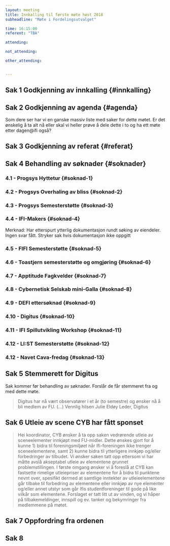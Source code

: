 ```yaml
---
layout: meeting
title: Innkalling til første møte høst 2018
subheadline: "Møte i Fordelingsutvalget"

time: 16:15:00
referent: "TBA"

attending:

not_attending:

other_attending:


---
```



## Sak 1 Godkjenning av innkalling {#innkalling}
## Sak 2 Godkjenning av agenda {#agenda}
Som dere ser har vi en ganske massiv liste med saker for dette møtet.
Er det ønskelig å ta alt nå eller skal vi heller prøve å dele dette i to og ha ett møte etter dagen@ifi også?


## Sak 3 Godkjenning av referat {#referat}
## Sak 4 Behandling av søknader {#soknader}
### 4.1 -  Progsys Hyttetur {#soknad-1}
### 4.2 -  Progsys Overhaling av bliss {#soknad-2}
### 4.3 -  Progsys Semesterstøtte {#soknad-3}
### 4.4 -  IFI-Makers {#soknad-4}
Merknad: Har etterspurt ytterlig dokumentasjon rundt søking av eiendeler.
Ingen svar fått. Stryker sak hvis dokumentasjon ikke oppgitt
### 4.5 -  FIFI Semesterstøtte {#soknad-5}
### 4.6 -  Toastjern semesterstøtte og omgjøring {#soknad-6}
### 4.7 -  Apptitude Fagkvelder {#soknad-7}
### 4.8 -  Cybernetisk Selskab mini-Galla {#soknad-8}
### 4.9 -  DEFI ettersøknad {#soknad-9}
### 4.10 - Digitus {#soknad-10}
### 4.11 -  IFI Spillutvikling Workshop {#soknad-11}
### 4.12 -  LI:ST Semesterstøtte {#soknad-12}
### 4.12 -  Navet Cava-fredag {#soknad-13}
## Sak 5 Stemmerett for Digitus
Sak kommer før behandling av søknader. Forslår de får stemmeret fra og med dette møte.

> Digitus har nå vært observatører i et år (to semestre) og ønsker nå å bli medlem av FU. (...) Vennlig hilsen
  Julie Eldøy
  Leder, Digitus

## Sak 6 Utleie av scene CYB har fått sponset
> Hei koordinator,
  CYB ønsker å ta opp saken vedrørende utleie av sceneelementer innkjøpt med FU-midler.
  Dette ønskes gjort for å kunne 1) bidra til foreningsmiljøet når Ifi-foreningen ikke trenger sceneelementene, samt 2) kunne bidra til ytterligere innkjøp og/eller forbedringer av tilbudet.
  Vi ønsker saken tatt opp ettersom vi har måtte avslå akseptabel utleie av elementene grunnet problemstillingen.
  I første omgang ønsker vi å foreslå at CYB kan fastsette rimelige utleiepriser av elementene for å bidra til punktene nevnt over, spesifikt dermed at samtlige inntekter av utleieelementene går tilbake til forbedring av elementene eller innkjøp av nye elementer og/eller annet utstyr som går Ifis studentforeninger til gode på like vilkår som elementene.
  Forslaget er tatt litt ut av vinden, og vi håper på tilbakemeldinger, innspill og ev. tanker og bekymringer fra medlemmene på møtet.

## Sak 7 Oppfordring fra ordenen


## Sak 8